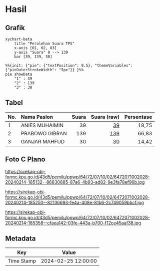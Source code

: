 # Hasil

## Grafik

```mermaid
xychart-beta
    title "Perolehan Suara TPS"
    x-axis [01, 02, 03]
    y-axis "Suara" 0 --> 139
    bar [39, 139, 30]
```

```mermaid
%%{init: {"pie": {"textPosition": 0.5}, "themeVariables": {"pieOuterStrokeWidth": "5px"}} }%%
pie showData
    "1" : 39
    "2" : 139
    "3" : 30
```

## Tabel

| No. | Nama Paslon    | Suara | Suara (raw) | Persentase |
|:--- |:-------------- | -----:| -----------:| ----------:|
| 1   | ANIES MUHAIMIN | 39    | [39][p-1]   | 18,75      |
| 2   | PRABOWO GIBRAN | 139   | [139][p-2]  | 66,83      |
| 3   | GANJAR MAHFUD  | 30    | [30][p-3]   | 14,42      |


[p-1]: https://github.com/gigit-pemilu/pemilu-2024-64-kalimantan-timur/blob/main/pilpres/hitung-suara/sub/64-kalimantan-timur/sub/72-kota-samarinda/sub/07-sambutan/sub/1002-sambutan/sub/028-tps/sub/paslon-1.txt
[p-2]: https://github.com/gigit-pemilu/pemilu-2024-64-kalimantan-timur/blob/main/pilpres/hitung-suara/sub/64-kalimantan-timur/sub/72-kota-samarinda/sub/07-sambutan/sub/1002-sambutan/sub/028-tps/sub/paslon-2.txt
[p-3]: https://github.com/gigit-pemilu/pemilu-2024-64-kalimantan-timur/blob/main/pilpres/hitung-suara/sub/64-kalimantan-timur/sub/72-kota-samarinda/sub/07-sambutan/sub/1002-sambutan/sub/028-tps/sub/paslon-3.txt

## Foto C Plano

https://sirekap-obj-formc.kpu.go.id/43d5/pemilu/ppwp/64/72/07/10/02/6472071002028-20240214-185132--86830885-87a6-4b93-ad82-9e3fa78ef96b.jpg

https://sirekap-obj-formc.kpu.go.id/43d5/pemilu/ppwp/64/72/07/10/02/6472071002028-20240214-185250--82136693-fe4a-408e-81b6-2c749059bbcf.jpg

https://sirekap-obj-formc.kpu.go.id/43d5/pemilu/ppwp/64/72/07/10/02/6472071002028-20240214-185358--cfaea142-03fe-443a-b700-f12ce45aaf38.jpg


## Metadata

| Key        | Value               |
| ---------- | ------------------- |
| Time Stamp | 2024-02-25 12:00:00 |



